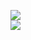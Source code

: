 [![](https://img.shields.io/badge/Made%20With-Github%20Spray-lightgrey.svg?style=for-the-badge&logo=github)](https://github.com/Annihil/github-spray#24359)  
[![](https://i.imgur.com/2DrTn0Z.gif)](https://github.com/Annihil/github-spray)